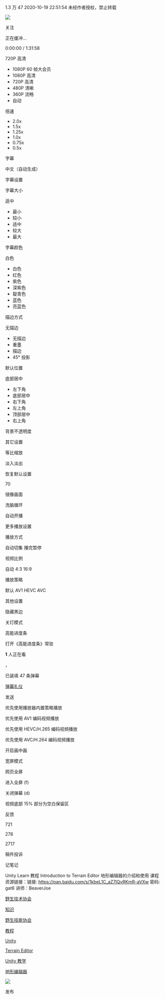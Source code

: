 1.3 万 47 2020-10-19 22:51:54 未经作者授权，禁止转载

![](https://i1.hdslb.com/bfs/face/ad74b38f70e1cf540dd7cf1a0fb75086e2e57db0.jpg@96w.webp)

关注

正在缓冲...

0:00:00 / 1:31:58

720P 高清

*   1080P 60 帧大会员
*   1080P 高清
*   720P 高清
*   480P 清晰
*   360P 流畅
*   自动

倍速

*   2.0x
*   1.5x
*   1.25x
*   1.0x
*   0.75x
*   0.5x

字幕

中文（自动生成）

字幕设置

字幕大小

适中

*   最小
*   较小
*   适中
*   较大
*   最大

字幕颜色

白色

*   白色
*   红色
*   紫色
*   深紫色
*   靛青色
*   蓝色
*   亮蓝色

描边方式

无描边

*   无描边
*   重墨
*   描边
*   45° 投影

默认位置

底部居中

*   左下角
*   底部居中
*   右下角
*   左上角
*   顶部居中
*   右上角

背景不透明度

其它设置

等比缩放

淡入淡出

恢复默认设置

70

镜像画面

洗脑循环

自动开播

更多播放设置

播放方式

自动切集 播完暂停

视频比例

自动 4:3 16:9

播放策略

默认 AV1 HEVC AVC

其他设置

隐藏黑边

关灯模式

高能进度条

打开《高能进度条》常驻

**1** 人正在看

，

已装填 47 条弹幕

[弹幕礼仪](https://www.bilibili.com/blackboard/help.html#/?qid=f80ff5461cc94a53a24fd1a42ce90fe0)

发送

优先使用播放器内置策略播放

优先使用 AV1 编码视频播放

优先使用 HEVC/H.265 编码视频播放

优先使用 AVC/H.264 编码视频播放

开启画中画

宽屏模式

网页全屏

进入全屏 (f)

关闭弹幕 (d)

视频底部 15% 部分为空白保留区

反馈

721

278

2717

稿件投诉

记笔记

Unity Learn 教程 Introduction to Terrain Editor 地形编辑器的介绍和使用 课程资源链接：链接: https://pan.baidu.com/s/1kbeL1C_aZ7lQvRKmR-aVXw 密码: gat6 讲师：BeaverJoe

[野生技术协会](https://www.bilibili.com/v/channel/802163?tab=featured)

[知识](https://www.bilibili.com/v/knowledge/)

[野生技能协会](https://www.bilibili.com/v/knowledge/skill)

[教程](https://search.bilibili.com/all?keyword=%E6%95%99%E7%A8%8B&from_source=video_tag)

[Unity](https://search.bilibili.com/all?keyword=Unity&from_source=video_tag)

[Terrain Editor](https://search.bilibili.com/all?keyword=Terrain%20Editor&from_source=video_tag)

[Unity 教学](https://search.bilibili.com/all?keyword=Unity%E6%95%99%E5%AD%A6&from_source=video_tag)

[地形编辑器](https://search.bilibili.com/all?keyword=%E5%9C%B0%E5%BD%A2%E7%BC%96%E8%BE%91%E5%99%A8&from_source=video_tag)

![](http://i2.hdslb.com/bfs/face/1d5ea3ff77e24e8d45385f39dd15d6a4fadb5144.jpg@160w_160h_1c_1s_!web-avatar-comment.webp)

发布